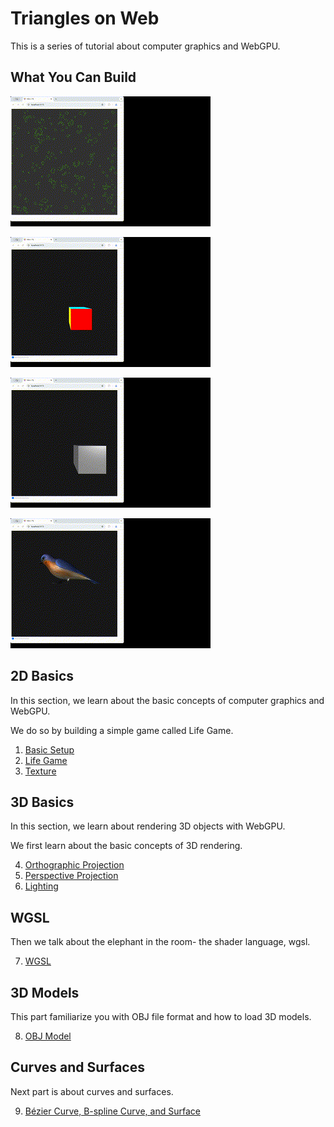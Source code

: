 # Triangles on Web

This is a series of tutorial about computer graphics and WebGPU.

## What You Can Build

![Life Game](showcases/01.gif)

![Render a Cube](showcases/02.gif)

![Still a Cube But With Lighting](showcases/03.gif)

![Render an Actual 3D Model](showcases/04.gif)

## 2D Basics

In this section, we learn about the basic concepts of computer graphics and WebGPU.

We do so by building a simple game called Life Game.

1. [Basic Setup](01.md)
2. [Life Game](02.md)
3. [Texture](03.md)

## 3D Basics

In this section, we learn about rendering 3D objects with WebGPU.

We first learn about the basic concepts of 3D rendering.

4. [Orthographic Projection](04.md)
5. [Perspective Projection](05.md)
6. [Lighting](06.md)

## WGSL

Then we talk about the elephant in the room- the shader language, wgsl.

7. [WGSL](07.md)

## 3D Models

This part familiarize you with OBJ file format and how to load 3D models.

8. [OBJ Model](08.md)

## Curves and Surfaces

Next part is about curves and surfaces.

9. [Bézier Curve, B-spline Curve, and Surface](09.md)

